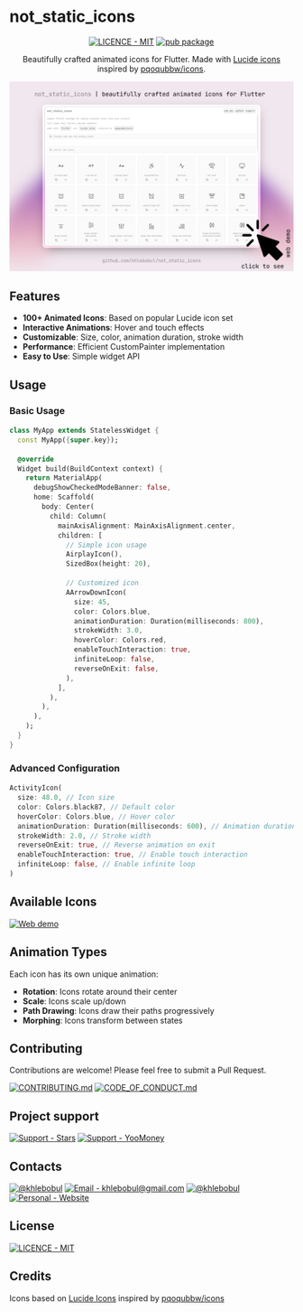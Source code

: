 # not_static_icons

<div align="center">

[![LICENCE - MIT](https://img.shields.io/badge/LICENCE-MIT-414141?style=for-the-badge&logo=Licence&logoColor=414141)](https://github.com/khlebobul/not_static_icons/blob/main/LICENSE) [![pub package](https://img.shields.io/pub/v/not_static_icons.svg?style=for-the-badge&color=414141)](https://pub.dartlang.org/packages/not_static_icons)

Beautifully crafted animated icons for Flutter. Made with [Lucide icons](https://lucide.dev/) inspired by [pqoqubbw/icons](https://icons.pqoqubbw.dev/).

<a href="https://not-static-icons.vercel.app/">
  <img src="https://github.com/khlebobul/not_static_icons/raw/main/screenshots/web_demo.png" width="650px">
</a>

</div>

## Features

- **100+ Animated Icons**: Based on popular Lucide icon set
- **Interactive Animations**: Hover and touch effects
- **Customizable**: Size, color, animation duration, stroke width
- **Performance**: Efficient CustomPainter implementation
- **Easy to Use**: Simple widget API

## Usage

### Basic Usage

```dart
class MyApp extends StatelessWidget {
  const MyApp({super.key});

  @override
  Widget build(BuildContext context) {
    return MaterialApp(
      debugShowCheckedModeBanner: false,
      home: Scaffold(
        body: Center(
          child: Column(
            mainAxisAlignment: MainAxisAlignment.center,
            children: [
              // Simple icon usage
              AirplayIcon(),
              SizedBox(height: 20),

              // Customized icon
              AArrowDownIcon(
                size: 45,
                color: Colors.blue,
                animationDuration: Duration(milliseconds: 800),
                strokeWidth: 3.0,
                hoverColor: Colors.red,
                enableTouchInteraction: true,
                infiniteLoop: false,
                reverseOnExit: false,
              ),
            ],
          ),
        ),
      ),
    );
  }
}
```

### Advanced Configuration

```dart
ActivityIcon(
  size: 48.0, // Icon size
  color: Colors.black87, // Default color
  hoverColor: Colors.blue, // Hover color
  animationDuration: Duration(milliseconds: 600), // Animation duration
  strokeWidth: 2.0, // Stroke width
  reverseOnExit: true, // Reverse animation on exit
  enableTouchInteraction: true, // Enable touch interaction
  infiniteLoop: false, // Enable infinite loop
)
```

## Available Icons

[![Web demo](https://img.shields.io/badge/WEB_DEMO-414141?style=for-the-badge&logo=md&logoColor=F1F1F1)](https://not-static-icons.vercel.app/)

## Animation Types

Each icon has its own unique animation:
- **Rotation**: Icons rotate around their center
- **Scale**: Icons scale up/down
- **Path Drawing**: Icons draw their paths progressively
- **Morphing**: Icons transform between states

## Contributing

Contributions are welcome! Please feel free to submit a Pull Request.

[![CONTRIBUTING.md](https://img.shields.io/badge/CONTRIBUTING.md-414141?style=for-the-badge&logo=md&logoColor=F1F1F1)](https://github.com/khlebobul/not_static_icons/blob/main/CONTRIBUTING.md) [![CODE_OF_CONDUCT.md](https://img.shields.io/badge/CODE_OF_CONDUCT.md-414141?style=for-the-badge&logo=md&logoColor=F1F1F1)](https://github.com/khlebobul/not_static_icons/blob/main/CODE_OF_CONDUCT.md)

## Project support

[![Support - Stars](https://img.shields.io/badge/Support-Stars-414141?style=for-the-badge&logo=Telegram&logoColor=F1F1F1)](https://t.me/khlebobul_dev) [![Support - YooMoney](https://img.shields.io/badge/Support-YooMoney-414141?style=for-the-badge&logo=YooMoney&logoColor=F1F1F1)](https://yoomoney.ru/to/4100118234947004)

## Contacts

[![@khlebobul](https://img.shields.io/badge/@khlebobul-414141?style=for-the-badge&logo=X&logoColor=F1F1F1)](https://x.com/khlebobul) [![Email - khlebobul@gmail.com](https://img.shields.io/badge/Email-khlebobul%40gmail.com-414141?style=for-the-badge&logo=Email&logoColor=F1F1F1)](mailto:khlebobul@gmail.com) [![@khlebobul](https://img.shields.io/badge/%40khlebobul-414141?style=for-the-badge&logo=Telegram&logoColor=F1F1F1)](https://t.me/khlebobul) [![Personal - Website](https://img.shields.io/badge/Personal-Website-414141?style=for-the-badge&logo=Personal&logoColor=F1F1F1)](https://khlebobul.github.io/)

## License

[![LICENCE - MIT](https://img.shields.io/badge/LICENCE-MIT-414141?style=for-the-badge&logo=Licence&logoColor=F1F1F1)](https://github.com/khlebobul/not_static_icons/blob/main/LICENSE)

## Credits

Icons based on [Lucide Icons](https://lucide.dev/) inspired by [pqoqubbw/icons](https://icons.pqoqubbw.dev/)

